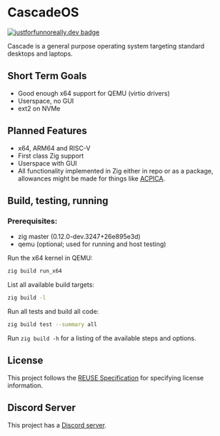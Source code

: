 # CascadeOS

[![justforfunnoreally.dev badge](https://img.shields.io/badge/justforfunnoreally-dev-9ff)](https://justforfunnoreally.dev)

Cascade is a general purpose operating system targeting standard desktops and laptops.

## Short Term Goals
- Good enough x64 support for QEMU (virtio drivers)
- Userspace, no GUI
- ext2 on NVMe

## Planned Features
- x64, ARM64 and RISC-V
- First class Zig support
- Userspace with GUI
- All functionality implemented in Zig either in repo or as a package, allowances might be made for things like [ACPICA](https://acpica.org/).

## Build, testing, running
### Prerequisites:
- zig master (0.12.0-dev.3247+26e895e3d)
- qemu (optional; used for running and host testing)

Run the x64 kernel in QEMU:
```sh
zig build run_x64
```

List all available build targets:
```sh
zig build -l
```

Run all tests and build all code: 
```sh
zig build test --summary all
```

Run `zig build -h` for a listing of the available steps and options.

## License
This project follows the [REUSE Specification](https://reuse.software/spec/) for specifying license information.

## Discord Server
This project has a [Discord server](https://discord.gg/3hnsQmND3c).
